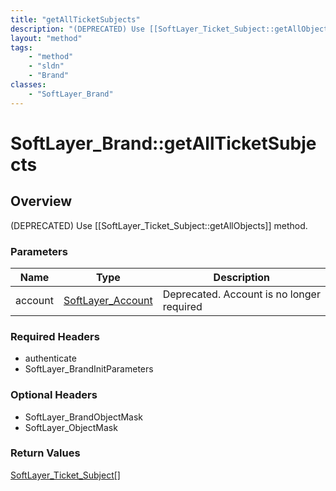 ```yaml
---
title: "getAllTicketSubjects"
description: "(DEPRECATED) Use [[SoftLayer_Ticket_Subject::getAllObjects]] method."
layout: "method"
tags:
    - "method"
    - "sldn"
    - "Brand"
classes:
    - "SoftLayer_Brand"
---
```

# SoftLayer_Brand::getAllTicketSubjects
## Overview 
(DEPRECATED) Use [[SoftLayer_Ticket_Subject::getAllObjects]] method. 

### Parameters 
|Name | Type | Description |
| --- | --- | --- |
|account| <a href='/reference/datatypes/SoftLayer_Account'>SoftLayer_Account </a>| Deprecated. Account is no longer required|


### Required Headers
* authenticate
* SoftLayer_BrandInitParameters

### Optional Headers
* SoftLayer_BrandObjectMask
* SoftLayer_ObjectMask

### Return Values
<a href='/reference/datatypes/SoftLayer_Ticket_Subject'>SoftLayer_Ticket_Subject[] </a>

